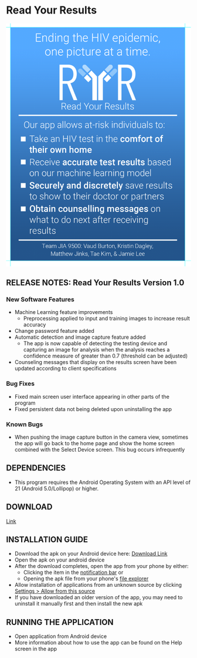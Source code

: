 # Read Your Results

![Read Your Results](readyourresults.png)

## RELEASE NOTES: Read Your Results Version 1.0

### New Software Features
- Machine Learning feature improvements
  - Preprocessing applied to input and training images to increase result accuracy
- Change password feature added
- Automatic detection and image capture feature added
  - The app is now capable of detecting the testing device and capturing an image for analysis when the analysis reaches a confidence measure of greater than 0.7 (threshold can be adjusted)
- Counseling messages that display on the results screen have been updated according to client specifications

### Bug Fixes
 - Fixed main screen user interface appearing in other parts of the program
 - Fixed persistent data not being deleted upon uninstalling the app

### Known Bugs
- When pushing the image capture button in the camera view, sometimes the app will go back to the home page and show the home screen combined with the Select Device screen. This bug occurs infrequently

## DEPENDENCIES
- This program requires the Android Operating System with an API level of 21 (Android 5.0/Lollipop) or higher.

## DOWNLOAD
[Link](https://github.com/JamieLee629/YellowJacketDevs/blob/master/app-release.apk?raw=true)

## INSTALLATION GUIDE

- Download the apk on your Android device here: [Download Link](https://github.com/JamieLee629/YellowJacketDevs/blob/master/app-release.apk?raw=true)
- Open the apk on your android device
- After the download completes, open the app from your phone by either:
  - Clicking the item in the [notification bar](notification.png) or
  - Opening the apk file from your phone's [file explorer](filexplorer.png)
- Allow installation of applications from an unknown source by clicking [Settings > Allow from this source](unksourcseinstall.png)
- If you have downloaded an older version of the app, you may need to uninstall it manually first and then install the new apk

## RUNNING THE APPLICATION
- Open application from Android device
- More information about how to use the app can be found on the Help screen in the app
